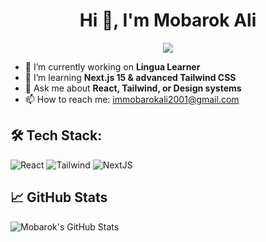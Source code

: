 <h1 align="center">Hi 👋, I'm Mobarok Ali</h1>
<p align="center">
  <img src="https://readme-typing-svg.demolab.com/?lines=Full-stack+Web+Developer;React,+Next.js,+Tailwind+Lover;Clean+UI/UX+Craftsman&center=true&width=500&height=50" />
</p>

- 🔭 I’m currently working on **Lingua Learner**
- 🌱 I’m learning **Next.js 15 & advanced Tailwind CSS**
- 💬 Ask me about **React, Tailwind, or Design systems**
- 📫 How to reach me: [immobarokali2001@gmail.com](mailto:immobarokali2001@gmail.com)

## 🛠️ Tech Stack:
![React](https://img.shields.io/badge/React-20232A?style=for-the-badge&logo=react)
![Tailwind](https://img.shields.io/badge/TailwindCSS-38B2AC?style=for-the-badge&logo=tailwind-css)
![NextJS](https://img.shields.io/badge/Next.js-black?style=for-the-badge&logo=next.js)

## 📈 GitHub Stats
![Mobarok's GitHub Stats](https://github-readme-stats.vercel.app/api?username=immobarokali&show_icons=true&theme=radical)
